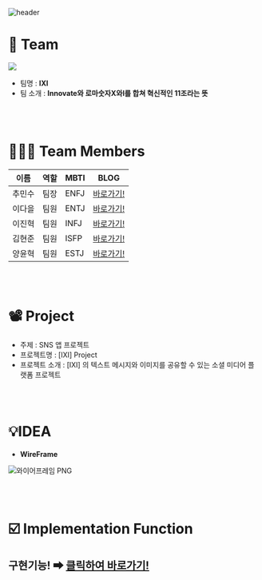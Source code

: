 ![header](https://capsule-render.vercel.app/api?type=waving&color=0:f43b47,100:453a94&height=290&section=header&text=[%20IXI%20]&fontColor=ffffff&fontSize=50&animation=blink&fontAlignY=34&desc=내일배움캠프%20TEAM%2011조입니다!&descAlignY=50)


# 👾 Team

<img src = "https://github.com/SoftyChoo/nbCamp_week4_assignment/assets/132810978/b634d538-6104-4045-b235-93c762704fdb" align = "left"><br/>
- 팀명 :  **IXI**
- 팀 소개 : **Innovate와 로마숫자X와I를 합쳐 혁신적인 11조라는 뜻**<br/><br/>
<br/><br/>

# 🙆🏻‍♂️ Team Members

| 이름   | 역할 | MBTI        | BLOG                                        |
| ------ | ---- | ----------- | ------------------------------------------- |
| 추민수 | 팀장 | ENFJ        | [바로가기!](softychoo.github.io)            |
| 이다을 | 팀원 | ENTJ        | [바로가기!](https://velog.io/@thundevistan](https://velog.io/@ouowinnie)) |
| 이진혁 | 팀원 | INFJ        | [바로가기!](https://velog.io/@minjii](https://velog.io/@jh4016))   |
| 김현준 | 팀원 | ISFP        | [바로가기!](https://velog.io/@hyunjun6133](https://velog.io/@boomshh))  |
| 양윤혁 | 팀원 | ESTJ        | [바로가기!](https://velog.io/@playerkr](https://yangdriod.tistory.com/))  |

<br/><br/>

# 📽️ Project

- 주제 : SNS 앱 프로젝트
- 프로젝트명 : [IXI] Project
- 프로젝트 소개 : [IXI] 의 텍스트 메시지와 이미지를 공유할 수 있는 소셜 미디어 플랫폼 프로젝트

<br/><br/>

# 💡IDEA

- **WireFrame**

![와이어프레임 PNG](https://github.com/SoftyChoo/nbCamp_week4_assignment/assets/132810978/247b0123-876a-4d74-b597-72c9034e80b8)

<br/><br/>

# ☑️ Implementation Function

## 구현기능! ➡ [클릭하여 바로가기!](https://softychoo.github.io/projects/2023-08-18-IXI/)
